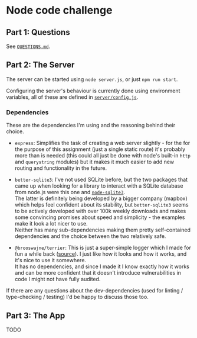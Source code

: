 # Node code challenge

## Part 1: Questions

See [`QUESTIONS.md`](./QUESTIONS.md).

## Part 2: The Server

The server can be started using `node server.js`, or just `npm run start`.

Configuring the server's behaviour is currently done using environment
variables, all of these are defined in [`server/config.js`](./server/config.js).

### Dependencies

These are the dependencies I'm using and the reasoning behind their choice.

- `express`: Simplifies the task of creating a web server slightly - for the
  for the purpose of this assignment (just a single static route) it's probably
  more than is needed (this could all just be done with node's built-in `http`
  and `querystring` modules) but it makes it much easier to add new routing and
  functionality in the future.

- `better-sqlite3`: I've not used SQLite before, but the two packages that came
  up when looking for a library to interact with a SQLite database from node.js
  were this one and [`node-sqlite3`](https://github.com/mapbox/node-sqlite3).  \
  The latter is definitely being developed by a bigger company (mapbox) which
  helps feel confident about its stability, but `better-sqlite3` seems to be
  actively developed with over 100k weekly downloads and makes some convincing
  promises about speed and simplicity - the examples make it look a lot nicer to
  use.  \
  Neither has many sub-dependencies making them pretty self-contained
  dependencies and the choice between the two relatively safe.

- `@brooswajne/terrier`: This is just a super-simple logger which I made for fun
  a while back ([source](https://github.com/brooswajne/terrier)). I just like
  how it looks and how it works, and it's nice to use it somewhere.  \
  It has no dependencies, and since I made it I know exactly how it works and
  can be more confident that it doesn't introduce vulnerabilities in code I
  might not have fully audited.

If there are any questions about the dev-dependencies (used for linting /
type-checking / testing) I'd be happy to discuss those too.

## Part 3: The App

TODO
